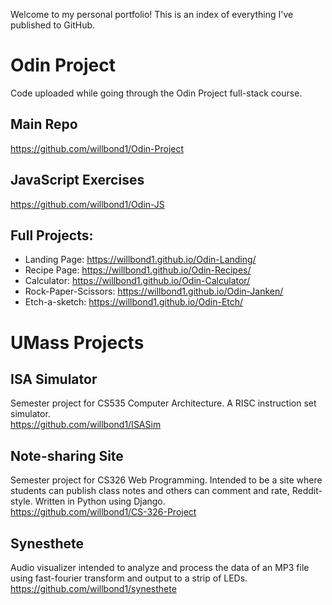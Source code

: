 Welcome to my personal portfolio! This is an index of everything I've published to GitHub.<br>

# Odin Project

Code uploaded while going through the Odin Project full-stack course.<br>

## Main Repo

<https://github.com/willbond1/Odin-Project><br>

## JavaScript Exercises

<https://github.com/willbond1/Odin-JS><br>

## Full Projects:

  - Landing Page: <https://willbond1.github.io/Odin-Landing/>
  - Recipe Page: <https://willbond1.github.io/Odin-Recipes/>
  - Calculator: <https://willbond1.github.io/Odin-Calculator/>
  - Rock-Paper-Scissors: <https://willbond1.github.io/Odin-Janken/>
  - Etch-a-sketch: <https://willbond1.github.io/Odin-Etch/>

# UMass Projects

## ISA Simulator

Semester project for CS535 Computer Architecture. A RISC instruction set simulator.<br>
<https://github.com/willbond1/ISASim><br>

## Note-sharing Site

Semester project for CS326 Web Programming. Intended to be a site where students can publish class notes and others can comment and rate, Reddit-style. Written in Python using Django.<br>
<https://github.com/willbond1/CS-326-Project><br>

## Synesthete

Audio visualizer intended to analyze and process the data of an MP3 file using fast-fourier transform and output to a strip of LEDs.<br>
<https://github.com/willbond1/synesthete><br>
